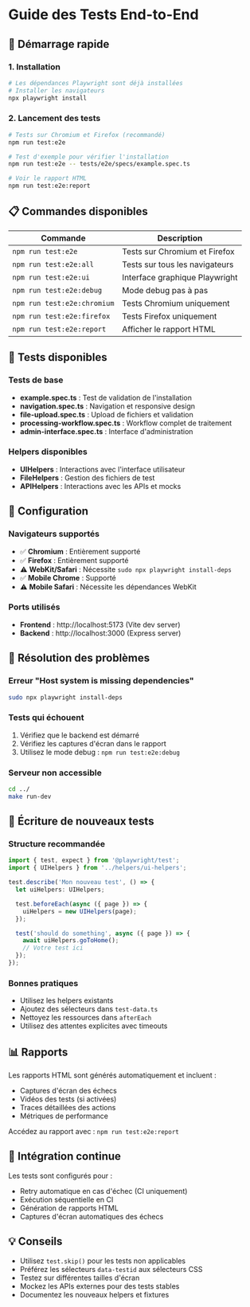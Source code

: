 # Guide des Tests End-to-End

## 🚀 Démarrage rapide

### 1. Installation

```bash
# Les dépendances Playwright sont déjà installées
# Installer les navigateurs
npx playwright install
```

### 2. Lancement des tests

```bash
# Tests sur Chromium et Firefox (recommandé)
npm run test:e2e

# Test d'exemple pour vérifier l'installation
npm run test:e2e -- tests/e2e/specs/example.spec.ts

# Voir le rapport HTML
npm run test:e2e:report
```

## 📋 Commandes disponibles

| Commande | Description |
|----------|-------------|
| `npm run test:e2e` | Tests sur Chromium et Firefox |
| `npm run test:e2e:all` | Tests sur tous les navigateurs |
| `npm run test:e2e:ui` | Interface graphique Playwright |
| `npm run test:e2e:debug` | Mode debug pas à pas |
| `npm run test:e2e:chromium` | Tests Chromium uniquement |
| `npm run test:e2e:firefox` | Tests Firefox uniquement |
| `npm run test:e2e:report` | Afficher le rapport HTML |

## 🎯 Tests disponibles

### Tests de base

- **example.spec.ts** : Test de validation de l'installation
- **navigation.spec.ts** : Navigation et responsive design
- **file-upload.spec.ts** : Upload de fichiers et validation
- **processing-workflow.spec.ts** : Workflow complet de traitement
- **admin-interface.spec.ts** : Interface d'administration

### Helpers disponibles

- **UIHelpers** : Interactions avec l'interface utilisateur
- **FileHelpers** : Gestion des fichiers de test
- **APIHelpers** : Interactions avec les APIs et mocks

## 🔧 Configuration

### Navigateurs supportés

- ✅ **Chromium** : Entièrement supporté
- ✅ **Firefox** : Entièrement supporté  
- ⚠️ **WebKit/Safari** : Nécessite `sudo npx playwright install-deps`
- ✅ **Mobile Chrome** : Supporté
- ⚠️ **Mobile Safari** : Nécessite les dépendances WebKit

### Ports utilisés

- **Frontend** : http://localhost:5173 (Vite dev server)
- **Backend** : http://localhost:3000 (Express server)

## 🐛 Résolution des problèmes

### Erreur "Host system is missing dependencies"

```bash
sudo npx playwright install-deps
```

### Tests qui échouent

1. Vérifiez que le backend est démarré
2. Vérifiez les captures d'écran dans le rapport
3. Utilisez le mode debug : `npm run test:e2e:debug`

### Serveur non accessible

```bash
cd ../
make run-dev
```

## 📝 Écriture de nouveaux tests

### Structure recommandée

```typescript
import { test, expect } from '@playwright/test';
import { UIHelpers } from '../helpers/ui-helpers';

test.describe('Mon nouveau test', () => {
  let uiHelpers: UIHelpers;

  test.beforeEach(async ({ page }) => {
    uiHelpers = new UIHelpers(page);
  });

  test('should do something', async ({ page }) => {
    await uiHelpers.goToHome();
    // Votre test ici
  });
});
```

### Bonnes pratiques

- Utilisez les helpers existants
- Ajoutez des sélecteurs dans `test-data.ts`
- Nettoyez les ressources dans `afterEach`
- Utilisez des attentes explicites avec timeouts

## 📊 Rapports

Les rapports HTML sont générés automatiquement et incluent :

- Captures d'écran des échecs
- Vidéos des tests (si activées)
- Traces détaillées des actions
- Métriques de performance

Accédez au rapport avec : `npm run test:e2e:report`

## 🔄 Intégration continue

Les tests sont configurés pour :
- Retry automatique en cas d'échec (CI uniquement)
- Exécution séquentielle en CI
- Génération de rapports HTML
- Captures d'écran automatiques des échecs

## 💡 Conseils

- Utilisez `test.skip()` pour les tests non applicables
- Préférez les sélecteurs `data-testid` aux sélecteurs CSS
- Testez sur différentes tailles d'écran
- Mockez les APIs externes pour des tests stables
- Documentez les nouveaux helpers et fixtures
